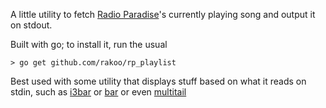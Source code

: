 A little utility to fetch [Radio Paradise](http://www.radioparadise.com/rp_2.php?)'s 
currently playing song and output it on stdout.

Built with go; to install it, run the usual

```shell
> go get github.com/rakoo/rp_playlist
```

Best used with some utility that displays stuff based on what it reads
on stdin, such as
[i3bar](http://i3wm.org/docs/userguide.html#_configuring_i3bar) or
[bar](https://github.com/raedwulf/bar/tree/xft-full-utf8) or even
[multitail](http://www.vanheusden.com/multitail/)
